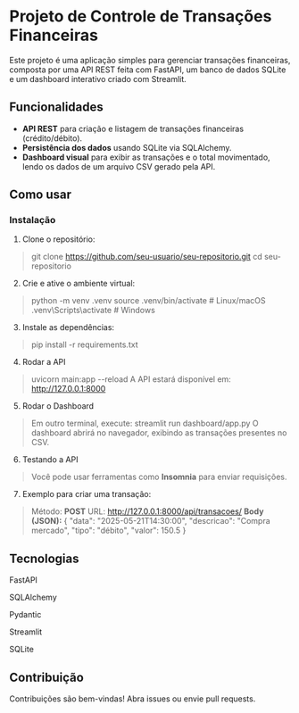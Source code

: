 # Projeto de Controle de Transações Financeiras

Este projeto é uma aplicação simples para gerenciar transações financeiras, composta por uma API REST feita com FastAPI, um banco de dados SQLite e um dashboard interativo criado com Streamlit.

## Funcionalidades

- **API REST** para criação e listagem de transações financeiras (crédito/débito).
- **Persistência dos dados** usando SQLite via SQLAlchemy.
- **Dashboard visual** para exibir as transações e o total movimentado, lendo os dados de um arquivo CSV gerado pela API.



## Como usar

### Instalação

1. Clone o repositório:

>git clone https://github.com/seu-usuario/seu-repositorio.git
>cd seu-repositorio

2. Crie e ative o ambiente virtual:
>python -m venv .venv
>source .venv/bin/activate      # Linux/macOS
>.venv\Scripts\activate         # Windows

3. Instale as dependências:
>pip install -r requirements.txt

4. Rodar a API
> uvicorn main:app --reload
>A API estará disponível em: http://127.0.0.1:8000

5. Rodar o Dashboard
>Em outro terminal, execute:
>streamlit run dashboard/app.py
>O dashboard abrirá no navegador, exibindo as transações presentes no CSV.

6. Testando a API
>Você pode usar ferramentas como **Insomnia** para enviar requisições.

7. Exemplo para criar uma transação:
> Método: **POST**
>URL: http://127.0.0.1:8000/api/transacoes/
>**Body (JSON):**
>{
>  "data": "2025-05-21T14:30:00",
>  "descricao": "Compra mercado",
>  "tipo": "débito",
>  "valor": 150.5
>}

## Tecnologias
FastAPI

SQLAlchemy

Pydantic

Streamlit

SQLite

## Contribuição
Contribuições são bem-vindas! Abra issues ou envie pull requests.
